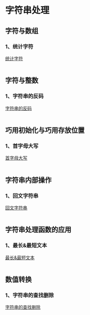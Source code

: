 # 字符串处理

## 字符与数组

### 1、统计字符

[统计字符](https://www.nowcoder.com/practice/4ec4325634634193a7cd6798037697a8?tpId=63&tqId=29574&tPage=1&ru=/kaoyan/retest/9001&qru=/ta/zju-kaoyan/question-ranking)

```java

```

## 字符与整数

### 1、字符串的反码

[字符串的反码](https://www.nowcoder.com/practice/01b7dae14d1b464db5f9259e90d9a35e?tpId=65&tqId=29619&tPage=1&ru=/kaoyan/retest/4001&qru=/ta/jlu-kaoyan/question-ranking)

```java

```



## 巧用初始化与巧用存放位置

### 1、首字母大写

[首字母大写](https://www.nowcoder.com/practice/91f9c70e7b6f4c0ab23744055632467a?tpId=61&tqId=29529&tPage=2&ru=/kaoyan/retest/1002&qru=/ta/pku-kaoyan/question-ranking)

```java

```



## 字符串内部操作

### 1、回文字符串

[回文字符串](https://www.nowcoder.com/practice/df00c27320b24278b9c25f6bb1e2f3b8?tpId=69&tqId=29674&tPage=2&ru=/kaoyan/retest/11002&qru=/ta/hust-kaoyan/question-ranking)

```java

```



## 字符串处理函数的应用

### 1、最长&最短文本

[最长&最短文本](https://www.nowcoder.com/practice/3331d16fe07d4358858178ff5fa73e0d?tpId=69&tqId=31041&tPage=2&ru=/kaoyan/retest/11002&qru=/ta/hust-kaoyan/question-ranking)

```java

```



## 数值转换

### 1、字符串的查找删除

[字符串的查找删除](https://www.nowcoder.com/practice/a591300637874f6ba2316a5fe3e94579?tpId=66&tqId=29631&tPage=1&ru=/kaoyan/retest/1004&qru=/ta/buaa-kaoyan/question-ranking)

```java

```
